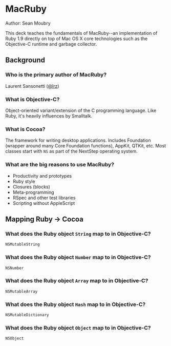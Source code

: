 MacRuby
=======

Author: Sean Moubry

This deck teaches the fundamentals of MacRuby--an implementation of Ruby 1.9 directly on top of Mac OS X core technologies such as the Objective-C runtime and garbage collector.

## Background

### Who is the primary author of MacRuby?

Laurent Sansonetti ([@lrz](twitter.com/lrz))

### What is Objective-C?

Object-oriented variant/extension of the C programming language. Like Ruby, it's heavily influences by Smalltalk.

### What is Cocoa?

The framework for writing desktop applications. Includes Foundation (wrapper around many Core Foundation functions), AppKit, QTKit, etc. Most classes start with `NS` as part of the NextStep operating system.

### What are the big reasons to use MacRuby?

- Productivity and prototypes
- Ruby style
- Closures (blocks)
- Meta-programming
- RSpec and other test libraries
- Scripting without AppleScript

## Mapping Ruby → Cocoa

### What does the Ruby object `String` map to in Objective-C?

`NSMutableString`

### What does the Ruby object `Number` map to in Objective-C?

`NSNumber`

### What does the Ruby object `Array` map to in Objective-C?

`NSMutableArray`

### What does the Ruby object `Hash` map to in Objective-C?

`NSMutableDictionary`

### What does the Ruby object `Object` map to in Objective-C?

`NSObject`
